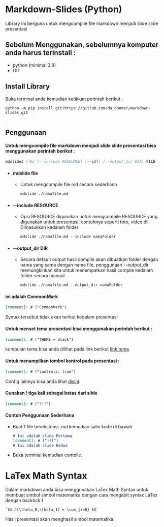 # Markdown-Slides (Python)
Library ini berguna untuk mengcompile file markdown menjadi slide slide presentasi

## Sebelum Menggunakan, sebelumnya komputer anda harus terinstall :
- python (minimal 3.8)
- GIT

## Install Library
Buka terminal anda kemudian ketikkan perintah berikut :
```
python -m pip install git+https://gitlab.com/da_doomer/markdown-slides.git
 
```

## Penggunaan
#### Untuk mengcompile file markdown menjadi slide slide presentasi bisa menggunakan perintah berikut :
```md
mdslides [-h] [--include RESOURCE] [--pdf] [--output_dir DIR] FILE

```
- #### mdslide file
  - Untuk mengcompile file md secara sederhana
    ```md
    mdslide ./namafile.md
    ```
  
- #### --include RESOURCE
  - Opsi RESOURCE digunakan untuk mengcompile RESOURCE yang digunakan untuk presentasi, contohnya seperti foto, video dll. Dimasukkan kedalam folder 
    ```md
    mdslide ./namafile.md --include namaFolder
    ```

- #### --output_dir DIR
  - Secara default output hasil compile akan dibuatkan folder dengan nama yang sama dengan nama file, penggunaan --output_dir memungkinkan kita untuk menempatkan hasil compile kedalam folder secara manual.
    ```md
    mdslide ./namafile.md --output_dir namaFolder
    ```


#### ini adalah CommonMark
```md
[comment]: # ("CommonMark") 
```
Syntax tersebut tidak akan terikut kedalam presentasi

#### Untuk menset tema presentasi bisa menggunakan perintah berikut :
```md
[comment]: # ("THEME = black") 
```
kumpulan tema bisa anda dilihat pada link berikut [link tema](https://revealjs.com/themes/)

#### Untuk menampilkan tombol kontrol pada presentasi  :
```md
[comment]: # ("controls: true")
```
Config lainnya bisa anda lihat [disini](https://revealjs.com/config/).

#### Gunakan ! tiga kali sebagai batas dari slide
```md
[comment]: # ("!!!")
```

#### Contoh Penggunaan Sederhana
- Buat 1 file berekstensi .md kemudian salin kode di bawah

    ```md
    # Ini adalah slide Pertama 
    [comment]: # ("!!!")
    # Ini adalah slide Kedua 
    ```
- Buka terminal kemudian compile.

# LaTex Math Syntax
Dalam markdown anda bisa menggunakan LaTex Math Syntax untuk membuat simbol simbol matematika dengan cara mengapit syntax LaTex dengan backtick 1 
```
`$$ J(\theta_0,\theta_1) = \sum_{i=0} $$`
```
Hasil presentasi akan menghasil simbol matematika.
